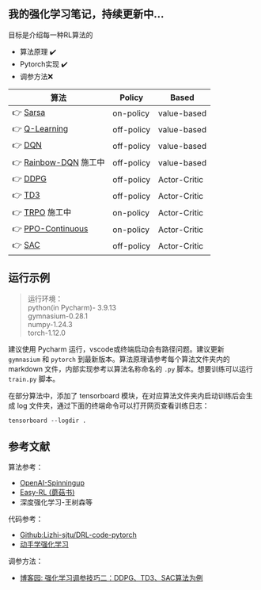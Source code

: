 我的强化学习笔记，持续更新中...  
---
目标是介绍每一种RL算法的
* 算法原理 ✔️
* Pytorch实现 ✔️
* 调参方法❌


| 算法                                        | Policy     | Based |
|-------------------------------------------|------------| ------------- |
| 👉 [Sarsa](Sarsa/Sarsa.md)           | on-policy  | value-based        |
| 👉 [Q-Learning](Q-learning/Q_learning.md) | off-policy | value-based        |
| 👉 [DQN](DQN/DQN.md)                      | off-policy | value-based        |
| 👉 [Rainbow-DQN]() 施工中                    | off-policy | value-based        |
| 👉 [DDPG](DDPG/DDPG.md)                   | off-policy | Actor-Critic        |
| 👉 [TD3](TD3/TD3.md)                      | off-policy | Actor-Critic        |
| 👉 [TRPO]() 施工中                           | on-policy  | Actor-Critic        |
| 👉 [PPO-Continuous](PPO/PPO.md)           | on-policy  | Actor-Critic        |
| 👉 [SAC](SAC/SAC.md)                      | off-policy | Actor-Critic        |

运行示例
---

> 运行环境：  
python(in Pycharm)- 3.9.13  
gymnasium-0.28.1  
numpy-1.24.3  
torch-1.12.0  

建议使用 Pycharm 运行，vscode或终端启动会有路径问题。建议更新 `gymnasium` 和 `pytorch` 到最新版本。算法原理请参考每个算法文件夹内的 markdown 文件，内部实现参考以算法名称命名的 `.py` 脚本。想要训练可以运行 `train.py` 脚本。

在部分算法中，添加了 tensorboard 模块，在对应算法文件夹内启动训练后会生成 log 文件夹，通过下面的终端命令可以打开网页查看训练日志：
```shell
tensorboard --logdir .
```

参考文献
---
算法参考：
* [OpenAI-Spinningup](https://spinningup.openai.com/en/latest/algorithms/sac.html)
* [Easy-RL (蘑菇书)]()
* 深度强化学习-王树森等

代码参考：
* [Github:Lizhi-sjtu/DRL-code-pytorch](https://github.com/Lizhi-sjtu/DRL-code-pytorch/blob/main/2.Actor-Critic/README.md)  
* [动手学强化学习](https://hrl.boyuai.com/chapter/2/dqn%E7%AE%97%E6%B3%95)

调参方法：
* [博客园: 强化学习调参技巧二：DDPG、TD3、SAC算法为例](https://www.cnblogs.com/ting1/p/16984892.html)
